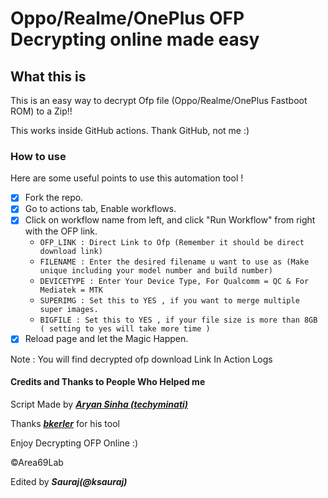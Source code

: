 # Oppo/Realme/OnePlus OFP Decrypting online made easy

## What this is

This is an easy way to decrypt Ofp file (Oppo/Realme/OnePlus Fastboot ROM) to a Zip!!

This works inside GitHub actions. Thank GitHub, not me :)

### How to use

Here are some useful points to use this automation tool !

- [x] Fork the repo.
- [x] Go to actions tab, Enable workflows.
- [x] Click on workflow name from left, and click "Run Workflow" from right with the OFP link.
  - `OFP_LINK : Direct Link to Ofp (Remember it should be direct download link)`
  - `FILENAME : Enter the desired filename u want to use as (Make unique including your model number and build number)`
  - `DEVICETYPE : Enter Your Device Type, For Qualcomm = QC & For Mediatek = MTK`
  - `SUPERIMG : Set this to YES , if you want to merge multiple super images.`
  - `BIGFILE : Set this to YES , if your file size is more than 8GB ( setting to yes will take more time )`
- [x] Reload page and let the Magic Happen.

Note : You will find decrypted ofp download Link In Action Logs

#### Credits and Thanks to People Who Helped me

Script Made by [***Aryan Sinha (techyminati)***](https://github.com/techyminati)

Thanks [***bkerler***](https://github.com/bkerler) for his tool 

Enjoy Decrypting OFP Online :)

©Area69Lab

Edited by ***Sauraj(@ksauraj)***